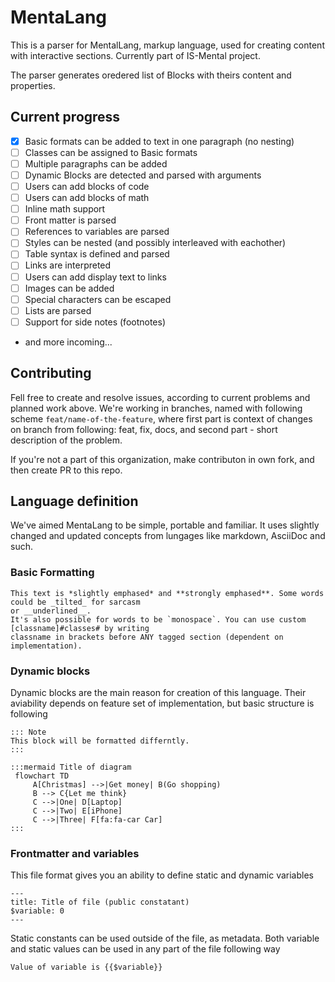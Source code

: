 # MentaLang

This is a parser for MentalLang, markup language, used for creating content with interactive sections.
Currently part of IS-Mental project. 

The parser generates oredered list of Blocks with theirs content and properties.

## Current progress
- [x] Basic formats can be added to text in one paragraph (no nesting)
- [ ] Classes can be assigned to Basic formats
- [ ] Multiple paragraphs can be added
- [ ] Dynamic Blocks are detected and parsed with arguments
- [ ] Users can add blocks of code
- [ ] Users can add blocks of math
- [ ] Inline math support
- [ ] Front matter is parsed
- [ ] References to variables are parsed
- [ ] Styles can be nested (and possibly interleaved with eachother)
- [ ] Table syntax is defined and parsed
- [ ] Links are interpreted
- [ ] Users can add display text to links
- [ ] Images can be added
- [ ] Special characters can be escaped
- [ ] Lists are parsed
- [ ] Support for side notes (footnotes)
- and more incoming...

## Contributing
Fell free to create and resolve issues, according to current problems and planned work above. We're 
working in branches, named with following scheme `feat/name-of-the-feature`, where first part is
context of changes on branch from following: feat, fix, docs, and second part - short description of
the problem.

If you're not a part of this organization, make contributon in own fork, and then create PR to this
repo.

## Language definition
We've aimed MentaLang to be simple, portable and familiar. It uses slightly changed and updated
concepts from lungages
like markdown, AsciiDoc and such.

### Basic Formatting
```
This text is *slightly emphased* and **strongly emphased**. Some words could be _tilted_ for sarcasm
or __underlined__.
It's also possible for words to be `monospace`. You can use custom [classname]#classes# by writing
classname in brackets before ANY tagged section (dependent on implementation).
```

### Dynamic blocks
Dynamic blocks are the main reason for creation of this language. Their aviability depends on feature
set of implementation,
but basic structure is following

```
::: Note
This block will be formatted differntly. 
:::

:::mermaid Title of diagram
 flowchart TD
     A[Christmas] -->|Get money| B(Go shopping)
     B --> C{Let me think}
     C -->|One| D[Laptop]
     C -->|Two| E[iPhone]
     C -->|Three| F[fa:fa-car Car]
:::
```

### Frontmatter and variables
This file format gives you an ability to define static and dynamic variables

```
---
title: Title of file (public constatant)
$variable: 0
---
```

Static constants can be used outside of the file, as metadata.
Both variable and static values can be used in any part of the file following way

```
Value of variable is {{$variable}}
```


